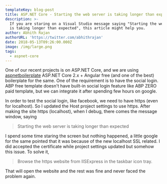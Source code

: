 ```yaml
---
templateKey: blog-post
title: ASP.NET Core - Starting the web server is taking longer than expected
description: >-
  If you are staring on a Visual Studio message saying "Starting the web server
  is taking longer than expected", this article might help you.
author: Abhith Rajan
authorURL: 'https://twitter.com/abhithrajan'
date: 2018-05-13T09:26:00.000Z
image: /img/large.png
tags:
  - aspnet-core
---
```

One of our recent projects is on ASP.NET Core, and we are using [aspnetboilerplate](https://www.aspnetboilerplate.com/) ASP.NET Core 2.x + Angular free (and one of the best) boilerplate for the same. One of the requirement is to have the social login. ABP free template doesn't have built-in social login feature like ABP ZERO paid template, but we can integrate it after spending few hours on google.

In order to test the social login, like facebook, we need to have https (even for localhost). So I updated the Host project settings to use https. After making the site https (localhost), when I debug, there comes the message window, saying

>  Starting the web server is taking longer than expected

I spend some time staring the screen but nothing happened, a little google for the same pointed that it was because of the new localhost SSL related. I did accepted the certificate while project settings updated but somehow this issue. To solve it, 

> Browse the https website from IISExpress in the taskbar icon tray.

That will open the website and the rest was fine and never faced the problem again. 
